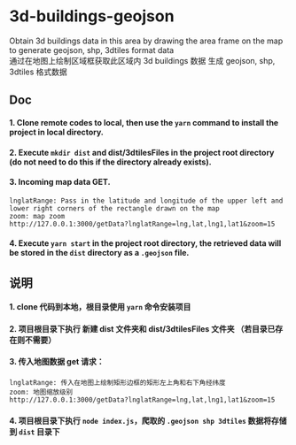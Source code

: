 <!--
 * @Descripttion:
 * @Author: cbz
 * @Date: 2021-01-25 10:34:28
 * @LastEditors: cbz
 * @LastEditTime: 2021-01-25 10:51:48
-->

# 3d-buildings-geojson

Obtain 3d buildings data in this area by drawing the area frame on the map to generate geojson, shp, 3dtiles format data<br>
通过在地图上绘制区域框获取此区域内 3d buildings 数据 生成 geojson, shp, 3dtiles 格式数据

## Doc

#### 1. Clone remote codes to local, then use the `yarn` command to install the project in local directory.

#### 2. Execute `mkdir dist` and dist/3dtilesFiles in the project root directory (do not need to do this if the directory already exists).

#### 3. Incoming map data GET.

```
lnglatRange: Pass in the latitude and longitude of the upper left and lower right corners of the rectangle drawn on the map
zoom: map zoom
http://127.0.0.1:3000/getData?lnglatRange=lng,lat,lng1,lat1&zoom=15
```

#### 4. Execute `yarn start` in the project root directory, the retrieved data will be stored in the `dist` directory as a `.geojson` file.

## 说明

#### 1. clone 代码到本地，根目录使用 `yarn` 命令安装项目

#### 2. 项目根目录下执行 新建 dist 文件夹和 dist/3dtilesFiles 文件夹 （若目录已存在则不需要）

#### 3. 传入地图数据 get 请求：

```
lnglatRange: 传入在地图上绘制矩形边框的矩形左上角和右下角经纬度
zoom: 地图缩放级别
http://127.0.0.1:3000/getData?lnglatRange=lng,lat,lng1,lat1&zoom=15
```

#### 4. 项目根目录下执行 `node index.js`，爬取的 `.geojson shp 3dtiles` 数据将存储到 `dist` 目录下
